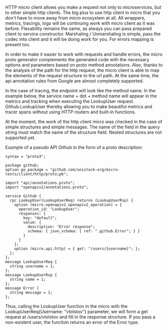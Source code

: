 HTTP micro client allows you make a request not only to microservices, but to other simple http clients. The big plus to use http client in micro that you don't have to move away from micro ecosystem at all. All wrappers, metrics, tracings, logs will be continuing work with micro client as it was before. Flexability remains the same, as always you can pass prepared client to service constructor. Marshaling / Unmarshaling is simple, pass the codec into client and it will be doing work for you. For errors mapping is present too.

In order to make it easier to work with requests and handle errors, the micro proto generator complements the generated code with the necessary options and parameters based on proto method annotations. Also, thanks to the analysis of the path for the http request, the micro client is able to map the elements of the request structure to the url path. At the same time, the api annotation rules from Google are almost completely supported.

In the case of tracing, the endpoint will look like the method name. In the example below, the service name + dot + method name will appear in the metrics and tracking when executing the LookupUser request. Github.LookupUser thereby allowing you to make beautiful metrics and tracer spans without using HTTP routers and built-in functions.

At the moment, the work of the http client micro was checked in the case of simple structures and simple messages. The name of the field in the query string must match the name of the structure field. Nested structures are not supported yet.

Example of a pseudo API Github in the form of a proto description:
```
syntax = "proto3";                                                                                                                                     
                                                                                                                                                       
package github;                                                                                                                                        
option go_package = "github.com/unistack-org/micro-tests/client/http/proto;pb";                                                                       
                                                                                                                                                       
import "api/annotations.proto";                                                                                                                 
import "openapiv2/annotations.proto";                                                                                               
                                                                                                                                                       
service Github {                                                                                                                                       
  rpc LookupUser(LookupUserReq) returns (LookupUserRsp) {                                                                                              
    option (micro.openapiv2.openapiv2_operation) = {                                                                         
      operation_id: "LookupUser";                                                                                                                      
      responses: {                                                                                                                                     
        key: "default";                                                                                                                                
        value: {                                                                                                                                       
          description: "Error response";                                                                                                               
          schema: { json_schema: { ref: ".github.Error"; } }                                                                                           
        }                                                                                                                                              
      }                                                                                                                                                
    };                                                                                                                                                 
    option (micro.api.http) = { get: "/users/{username}"; };                                                                                          
  };                                                                                                                                                   
};                                                                                                                                                     
message LookupUserReq {                                                                                                                                
  string username = 1;                                                                                                                                 
};                                                                                                                                                     
message LookupUserRsp {                                                                                                                                
  string name = 1;                                                                                                                                     
};                                                                                                                                                     
message Error {                                                                                                                                        
  string message = 1;                                                                                                                                  
};                                                          
```
Thus, calling the LookupUser function in the micro with the LookupUserReq{Username: “vtolstov”} parameter, we will form a get request at /users/vtolstov and fill in the response structure. If you pass a non-existent user, the function returns an error of the Error type.
